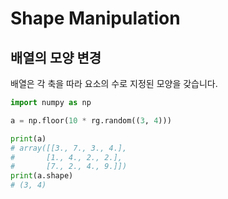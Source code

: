 # <strong>Shape Manipulation</strong>

## 배열의 모양 변경 
배열은 각 축을 따라 요소의 수로 지정된 모양을 갖습니다. 
```python
import numpy as np

a = np.floor(10 * rg.random((3, 4)))

print(a)
# array([[3., 7., 3., 4.],
#       [1., 4., 2., 2.],
#       [7., 2., 4., 9.]])
print(a.shape)
# (3, 4)
```

